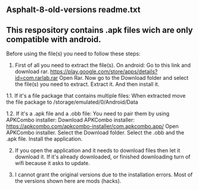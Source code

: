 Asphalt-8-old-versions readme.txt
---
This respository contains .apk files wich are only compatible with android.
---
Before using the file(s) you need to follow these steps:

1. First of all you need to extract the file(s).
On android:
Go to this link and download rar.
https://play.google.com/store/apps/details?id=com.rarlab.rar
Open Rar.
Now go to the Download folder and select the file(s) you need to extract.
Extract it.
And then install it.

1.1. If it's a file package that contains multiple files:
When extracted move the file package to /storage/emulated/0/Android/Data

1.2. If it's a .apk file and a .obb file:
You need to pair them by using APKCombo installer:
Download APKCombo installer: https://apkcombo.com/apkcombo-installer/com.apkcombo.app/
Open APKCombo installer.
Select the Download folder.
Select the .obb and the .apk file.
Install the application.

2. If you open the application and it needs to download files then let it download it.
If it's already downloaded, or finished downloading turn of wifi because it asks to update.

3. I cannot grant the original versions due to the installation errors.
Most of the versions shown here are mods (hacks).
